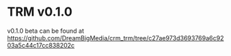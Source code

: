 TRM v0.1.0
==========
v0.1.0 beta can be found at https://github.com/DreamBigMedia/crm_trm/tree/c27ae973d3693769a6c9203a5c44c17cc838202c
